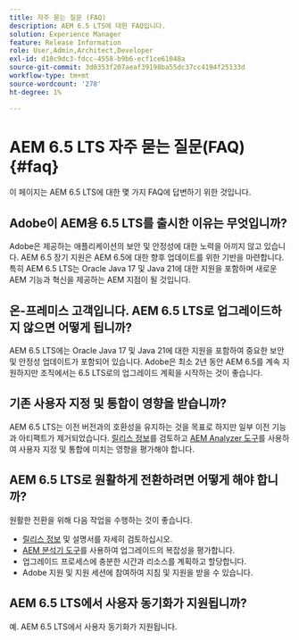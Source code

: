 ```yaml
---
title: 자주 묻는 질문 (FAQ)
description: AEM 6.5 LTS에 대한 FAQ입니다.
solution: Experience Manager
feature: Release Information
role: User,Admin,Architect,Developer
exl-id: d18c9dc3-fdcc-4558-b9b6-ecf1ce61048a
source-git-commit: 3d0353f207aeaf39198ba55dc37cc4194f25133d
workflow-type: tm+mt
source-wordcount: '278'
ht-degree: 1%

---
```


# AEM 6.5 LTS 자주 묻는 질문(FAQ) {#faq}

이 페이지는 AEM 6.5 LTS에 대한 몇 가지 FAQ에 답변하기 위한 것입니다.

## Adobe이 AEM용 6.5 LTS를 출시한 이유는 무엇입니까?

Adobe은 제공하는 애플리케이션의 보안 및 안정성에 대한 노력을 아끼지 않고 있습니다. AEM 6.5 장기 지원은 AEM 6.5에 대한 향후 업데이트를 위한 기반을 마련합니다. 특히 AEM 6.5 LTS는 Oracle Java 17 및 Java 21에 대한 지원을 포함하며 새로운 AEM 기능과 혁신을 제공하는 AEM 지점이 될 것입니다.

## 온-프레미스 고객입니다. AEM 6.5 LTS로 업그레이드하지 않으면 어떻게 됩니까?

AEM 6.5 LTS에는 Oracle Java 17 및 Java 21에 대한 지원을 포함하여 중요한 보안 및 안정성 업데이트가 포함되어 있습니다. Adobe은 최소 2년 동안 AEM 6.5를 계속 지원하지만 조직에서는 6.5 LTS로의 업그레이드 계획을 시작하는 것이 좋습니다.

## 기존 사용자 지정 및 통합이 영향을 받습니까?

AEM 6.5 LTS는 이전 버전과의 호환성을 유지하는 것을 목표로 하지만 일부 이전 기능과 아티팩트가 제거되었습니다.
[릴리스 정보](/help/release-notes/release-notes.md#deprecated-and-removed-features)를 검토하고 [AEM Analyzer 도구](/help/sites-deploying/aem-analyzer.md)를 사용하여 사용자 지정 및 통합에 미치는 영향을 평가해야 합니다.

## AEM 6.5 LTS로 원활하게 전환하려면 어떻게 해야 합니까?

원활한 전환을 위해 다음 작업을 수행하는 것이 좋습니다.

* [릴리스 정보](/help/release-notes/release-notes.md) 및 설명서를 자세히 검토하십시오.
* [AEM 분석기 도구](/help/sites-deploying/aem-analyzer.md)를 사용하여 업그레이드의 복잡성을 평가합니다.
* 업그레이드 프로세스에 충분한 시간과 리소스를 계획하고 할당합니다.
* Adobe 지원 및 지원 세션에 참여하여 지침 및 지원을 받을 수 있습니다.

## AEM 6.5 LTS에서 사용자 동기화가 지원됩니까?

예. AEM 6.5 LTS에서 사용자 동기화가 지원됩니다.
